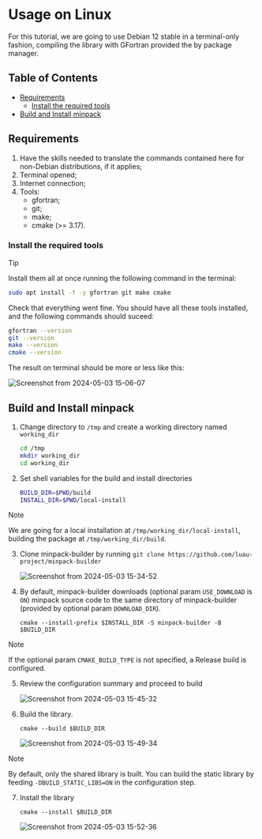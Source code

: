 # Usage on Linux

For this tutorial, we are going to use Debian 12 stable in a terminal-only fashion, compiling the library with GFortran provided the by package manager.

## Table of Contents

* [Requirements](#requirements)
    * [Install the required tools](#install-the-required-tools)
* [Build and Install minpack](#build-and-install-minpack)

## Requirements

1. Have the skills needed to translate the commands contained here for non-Debian distributions, if it applies;
2. Terminal opened;
3. Internet connection;
4. Tools:
   * gfortran;
   * git;
   * make;
   * cmake (>= 3.17).

### Install the required tools

> [!TIP]
> 
> Install them all at once running the following command in the terminal:
> ```bash
> sudo apt install -f -y gfortran git make cmake
> ```

Check that everything went fine. You should have all these tools installed, and the following commands should suceed:

```bash
gfortran --version
git --version
make --version
cmake --version
```

The result on terminal should be more or less like this:

![Screenshot from 2024-05-03 15-06-07](https://github.com/luau-project/minpack-builder/assets/18295115/701c8d97-a2d6-4f6b-a464-0dc8c6ae2328)

## Build and Install minpack

1. Change directory to ```/tmp``` and create a working directory named ```working_dir```
    ```bash
    cd /tmp
    mkdir working_dir
    cd working_dir
    ```
2. Set shell variables for the build and install directories
    ```bash
    BUILD_DIR=$PWD/build
    INSTALL_DIR=$PWD/local-install
    ```
> [!NOTE]
> 
> We are going for a local installation at ```/tmp/working_dir/local-install```, building the package at ```/tmp/working_dir/build```.

3. Clone minpack-builder by running ```git clone https://github.com/luau-project/minpack-builder```

    ![Screenshot from 2024-05-03 15-34-52](https://github.com/luau-project/minpack-builder/assets/18295115/0a24bfac-b4df-48cb-932b-8ff1cfe01bfe)

4. By default, minpack-builder downloads (optional param ```USE_DOWNLOAD``` is ```ON```) minpack source code to the same directory of minpack-builder (provided by optional param ```DOWNLOAD_DIR```).

    ```
    cmake --install-prefix $INSTALL_DIR -S minpack-builder -B $BUILD_DIR
    ```

> [!NOTE]
> 
> If the optional param ```CMAKE_BUILD_TYPE``` is not specified, a Release build is configured.

5. Review the configuration summary and proceed to build

    ![Screenshot from 2024-05-03 15-45-32](https://github.com/luau-project/minpack-builder/assets/18295115/f8d4054b-0c04-483b-8245-32b116c58acd)

6. Build the library. 

    ```
    cmake --build $BUILD_DIR
    ```

    ![Screenshot from 2024-05-03 15-49-34](https://github.com/luau-project/minpack-builder/assets/18295115/1ba94573-5582-4d76-9f65-435a1963d8f6)

> [!NOTE]
> 
> By default, only the shared library is built. You can build the static library by feeding ```-DBUILD_STATIC_LIBS=ON``` in the configuration step.

7. Install the library

    ```
    cmake --install $BUILD_DIR
    ```

    ![Screenshot from 2024-05-03 15-52-36](https://github.com/luau-project/minpack-builder/assets/18295115/84130dec-f122-4594-a8d1-25100bbaff49)
